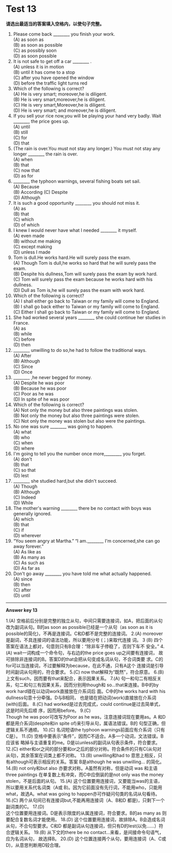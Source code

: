 # Test 13

<b>请选出最适当的答案填入空格内，以使句子完整。</b>  

1. Please come back ________ you finish your work.  
(A) as soon as  
(B) as soon as possible  
(C) as possibly soon  
(D) as soon possible  
3. It is not safe to get off a car ________ .  
(A) unless it is in motion   
(B) until it has come to a stop  
(C) after you have opened the window  
(D) before the traffic light turns red  
2. Which of the following is correct?    
(A) He is very smart; moreover,he is diligent.  
(B) He is very smart,moreover,he is diligent.  
(C) He is very smart,Moreover,he is diligent.  
(D) He is very smart; and moreover,he is diligent.  
4. If you sell your rice now,you will be playing your hand very badly.
Wait ________ the price goes up.  
(A) until  
(B) still  
(C) for  
(D) that  
5. (The rain is over.You must not stay any longer.)
You must not stay any longer ________ the rain is over.  
(A) when  
(B) that  
(C) now that  
(D) as for  
10. ________ the typhoon warnings,
several fishing boats set sail.  
(A) Because  
(B) According
(C) Despite  
(D) Although  
6. It is such a good opportunity ________ you should not miss it.  
(A) as  
(B) that  
(C) which  
(D) of which  
11. I knew I would never have what I needed ________ it myself.  
(A) even made  
(B) without me making  
(C) except making  
(D) unless I made  
7. Tom is dull.He works hard.He will surely pass the exam.  
(A) Though Tom is dull,he works so hard that he will surely pass the exam.  
(B) Despite his dullness,Tom will surely pass the exam by work hard.  
(C) Tom will surely pass the exam because he works hard with his dullness.  
(D) Dull as Tom is,he will surely pass the exam with work hard.  
12. Which of the following is
correct?  
(A) I shall either go back to Taiwan or my family will come to England.  
(B) I shall go back either to Taiwan or my family will come to England.  
(C) Either I shall go back to Taiwan or my family will come to England.  
8. She had worked several years ________ she could continue her studies in France.  
(A) as  
(B) while  
(C) before  
(D) then  
13. ________ unwilling to do so,he had to follow the traditional ways.  
(A) After  
(B) Although  
(C) Since  
(D) Once  
9. ________ ,he never begged for
money.  
(A) Despite he was poor  
(B) Because he was poor  
(C) Poor as he was  
(D) In spite of he was poor  
14. Which of the following is
correct?  
(A) Not only the money but also three paintings was stolen.  
(B) Not only the money but also three paintings were stolen.  
(C) Not only the money was stolen but also were the paintings.  
15. No one was sure ________ was going to happen.  
(A) what  
(B) who  
(C) when  
(D) where  
18. I'm going to tell you the number once more,________ you forget.  
(A) don't  
(B) that   
(C) so that  
(D) lest  
16. ________ she studied hard,but she
didn't succeed.  
(A) Though  
(B) Although  
(C) Indeed  
(D) While  
19. The mother's warning ________ there be no contact with boys was generally ignored.  
(A) which  
(B) that  
(C) if  
(D) wherever  
17. “You seem angry at Martha.” 
“I am.________ I'm concerned,she can go away forever.”  
(A) As like as  
(B) As many as  
(C) As such as  
(D) As far as  
20. Don't go away ________ you have told me what actually happened.  
(A) since  
(B) then   
(C) after  
(D) until    



---

**Answer key 13**  

1.(A)
空格前后分别是完整的独立从句，中间只需要连接词，如A，把后面的从句
改为副词从句。B的as soon as possible已经是一个从句（as soon as it
is possible的简化)，不再是连接词。C和D都不是完整的连接词。
2.(A)
moreover是副词，不具连接词的语法功能，所以要用分号 (；)来取代连接
词。
3 (B)
四个答案在语法上都对，句意则只有B合理：“除非车子停稳了，否则下车不
安全。”
4.(A)
wait一词构成一个命令句，与右边的the price goes up之间要有连接词，
故可排除非连接词的B。答案D的that会把从句变成名词从句，不合词类要
求。C的for可以当连接词，不过要解释为because，在此不通，只有A这个
连接词是引导时间副词从句用的，符合要求。
5.(C)
now that解释为“既然”，符合原意。
6.(B)
上文有such，因而要有that来配合，表示因果关系。
7.(A)
句一和句二有相反关系，句二和句三有因果关系，因而分别用though和
so...that来连接。B中的by work hard错在以动词work直接放在介系词后
面。C中的he works hard with his dullness句意十分牵强。D与B相同，
也是错在把动词(work)直接放在介系词(with)后面。
8.(C)
had worked是过去完成式，could continue是过去简单式，这是时间先后顺
序，因而用before。
9.(C)  
Though he was poor可改写为Poor as he was，注意连接词现在要用as。A
和D都是用介系词(despite和in spite of)来引导从句，属语法错误。B的
句型正确，但逻辑关系不通顺。
10.(C)
名词短语the typhoon warnings前面应有介系词（只有C是）。
11.(D)
空格中要表示“条件”，因而C不适合。A多一个动词，文法错误。B应该省
略掉与主语重复的me。D是以unless的副词从句表示条件，符合要求。
12.(C)
either和or之间的部分要和or之后的部分对称。符合条件的只有C(从句对
从句)，其余答案在词类上都不对称。
13.(B)
unwilling和had to 意思上相反，只有although可表示相反的关系。答案
B是although he was unwilling… 的简化。
14.(B)
not only和but also 亦要求对称。A虽然有对称，但是动词 was 和主语
three paintings 在单复数上有冲突，而C中应倒装的是not only was the
money stolen，不是后面的从句。
15.(A)
这个位置要用连接词，又要能当was的主语，所以要用关系代名词类（A或
B)。因为它前面没有先行词，不能用who，只能用what，故选A。what was going
to happen亦可作疑问句类的名词从句看待。
16.(C)
两个从句间已有连接词but,不能再用连接词（A、B和D 都是)，只剩下一个
副词类的C。
17.(D)  
这个位置要用连接词。D是表示限度的从属连接词，符合要求。B的as many
as 则要配合复数名词才能使用。
18.(D)
这个位置要用连接词，故排除A。B会造成名词从句，不合句型要求。C和D
都是副词从句连接词，但只有D的lest(以免……）符合逻辑关系。
19.(B)
从下文的there be no contact…来看，是间接命令句语气，应为名词从句，
故选择B。
20.(D)
这个位置连接两个从句，要用连接词（A、C或D)，从意思判断用D较合理。